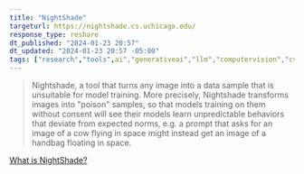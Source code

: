 ```yaml
---
title: "NightShade"
targeturl: https://nightshade.cs.uchicago.edu/
response_type: reshare
dt_published: "2024-01-23 20:57"
dt_updated: "2024-01-23 20:57 -05:00"
tags: ["research","tools",ai","generativeai","llm","computervision","cv"]
---
```


> Nightshade, a tool that turns any image into a data sample that is unsuitable for model training. More precisely, Nightshade transforms images into "poison" samples, so that models training on them without consent will see their models learn unpredictable behaviors that deviate from expected norms, e.g. a prompt that asks for an image of a cow flying in space might instead get an image of a handbag floating in space. 

[What is NightShade?](https://nightshade.cs.uchicago.edu/whatis.html)
